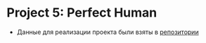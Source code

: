 # Project 5: Perfect Human 

- Данные для реализации проекта были взяты в [репозитории](https://github.com/msporny/dna)
